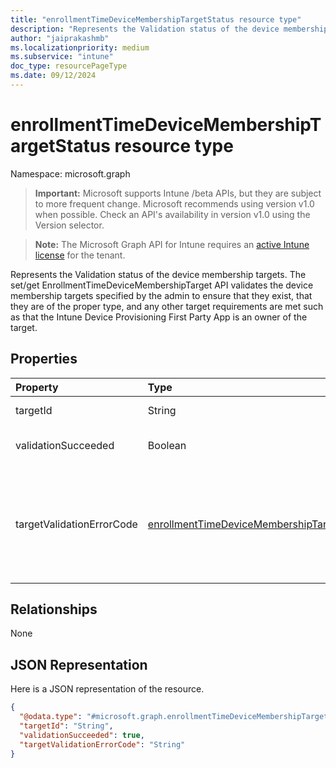```yaml
---
title: "enrollmentTimeDeviceMembershipTargetStatus resource type"
description: "Represents the Validation status of the device membership targets. The set/get EnrollmentTimeDeviceMembershipTarget API validates the device membership targets specified by the admin to ensure that they exist, that they are of the proper type, and any other target requirements are met such as that the Intune Device Provisioning First Party App is an owner of the target."
author: "jaiprakashmb"
ms.localizationpriority: medium
ms.subservice: "intune"
doc_type: resourcePageType
ms.date: 09/12/2024
---
```


# enrollmentTimeDeviceMembershipTargetStatus resource type

Namespace: microsoft.graph

> **Important:** Microsoft supports Intune /beta APIs, but they are subject to more frequent change. Microsoft recommends using version v1.0 when possible. Check an API's availability in version v1.0 using the Version selector.

> **Note:** The Microsoft Graph API for Intune requires an [active Intune license](https://go.microsoft.com/fwlink/?linkid=839381) for the tenant.

Represents the Validation status of the device membership targets. The set/get EnrollmentTimeDeviceMembershipTarget API validates the device membership targets specified by the admin to ensure that they exist, that they are of the proper type, and any other target requirements are met such as that the Intune Device Provisioning First Party App is an owner of the target.

## Properties
|Property|Type|Description|
|:---|:---|:---|
|targetId|String|The unique identifiers of the targets that devices will become members of when enrolled with the asociated profile.|
|validationSucceeded|Boolean|Indicates if validations succeeded for the device membership target. When 'true', the device membership target validation found no issues. When 'false', the device membership target validation found issues. default - false|
|targetValidationErrorCode|[enrollmentTimeDeviceMembershipTargetValidationErrorCode](../resources/intune-shared-enrollmenttimedevicemembershiptargetvalidationerrorcode.md)|The Validation Error of target that devices will become members of when enrolled with the asociated profile. When there are validation issues are found this property is set with the associated error code of the failure and validationSucceeded property is set to is false. When there are no validation issues found this property will have default value: unknown and validationSucceeded property is set to is true. Possible validation values are unknown,securityGroupNotFound,notSecurityGroup,notStaticSecurityGroup,firstPartyAppNotAnOwner. Default value : unknown. Possible values are: `unknown`, `securityGroupNotFound`, `notSecurityGroup`, `notStaticSecurityGroup`, `firstPartyAppNotAnOwner`, `securityGroupNotInCallerScope`, `unknownFutureValue`.|

## Relationships
None

## JSON Representation
Here is a JSON representation of the resource.
<!-- {
  "blockType": "resource",
  "@odata.type": "microsoft.graph.enrollmentTimeDeviceMembershipTargetStatus"
}
-->
``` json
{
  "@odata.type": "#microsoft.graph.enrollmentTimeDeviceMembershipTargetStatus",
  "targetId": "String",
  "validationSucceeded": true,
  "targetValidationErrorCode": "String"
}
```
